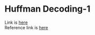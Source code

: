 # Huffman Decoding-1
Link is [here](https://practice.geeksforgeeks.org/problems/huffman-decoding-1/1)  
Reference link is [here](https://www.geeksforgeeks.org/huffman-coding-greedy-algo-3/)